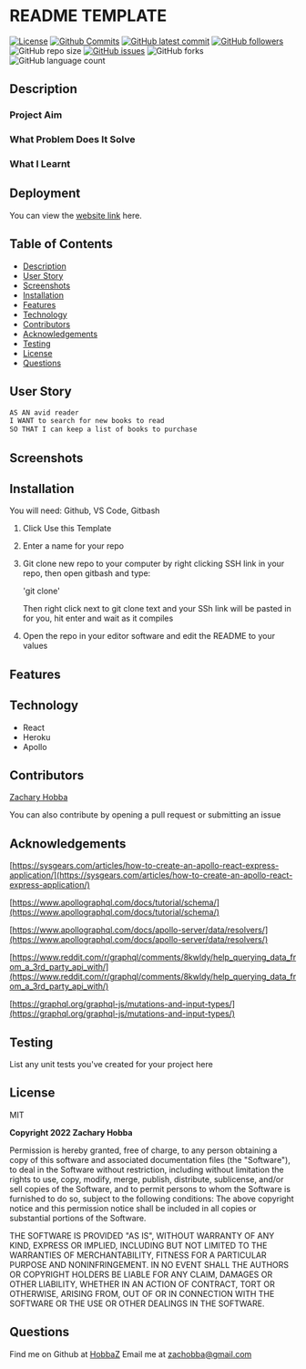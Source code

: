 # README TEMPLATE

[![License](https://img.shields.io/badge/License-MIT-blue.svg)](https://choosealicense.com/licenses/mit/)
[![Github Commits](https://img.shields.io/github/commit-activity/w/HobbaZ/book-searcher)](https://github.com/HobbaZ/book-searcher/commits)
[![GitHub latest commit](https://img.shields.io/github/last-commit/HobbaZ/book-searcher)](https://github.com/HobbaZ/book-searcher/branches)
[![GitHub followers](https://img.shields.io/github/followers/HobbaZ.svg)]()
![GitHub repo size](https://img.shields.io/github/repo-size/HobbaZ/book-searcher)
[![GitHub issues](https://img.shields.io/github/issues/HobbaZ/book-searcher)](https://img.shields.io/github/issues/HobbaZ/book-searcher)
![GitHub forks](https://img.shields.io/github/forks/HobbaZ/book-searcher)
![GitHub language count](https://img.shields.io/github/languages/count/HobbaZ/book-searcher)

## Description
### Project Aim ###

### What Problem Does It Solve ###

### What I Learnt ###


## Deployment
You can view the [website link](https://github.com/HobbaZ/book-searcher) here. 


## Table of Contents
- [Description](#description)
- [User Story](#user-story)
- [Screenshots](#screenshots)
- [Installation](#installation)
- [Features](#features)
- [Technology](#technology)
- [Contributors](#contributors)
- [Acknowledgements](#acknowledgements)
- [Testing](#testing)
- [License](#license)
- [Questions](#questions)

## User Story
```md
AS AN avid reader
I WANT to search for new books to read
SO THAT I can keep a list of books to purchase
```

## Screenshots

## Installation
You will need: 
Github, VS Code, Gitbash

1. Click Use this Template
2. Enter a name for your repo
3. Git clone new repo to your computer by right clicking SSH link in your repo, then open gitbash and type:

    'git clone' 
    
    Then right click next to git clone text and your SSh link will be pasted in for you, hit enter and wait as it compiles

4. Open the repo in your editor software and edit the README to your values

## Features

## Technology
- React
- Heroku
- Apollo

## Contributors
[Zachary Hobba](https://github.com/HobbaZ)

You can also contribute by opening a pull request or submitting an issue

## Acknowledgements
[https://sysgears.com/articles/how-to-create-an-apollo-react-express-application/](https://sysgears.com/articles/how-to-create-an-apollo-react-express-application/)

[https://www.apollographql.com/docs/tutorial/schema/](https://www.apollographql.com/docs/tutorial/schema/)

[https://www.apollographql.com/docs/apollo-server/data/resolvers/](https://www.apollographql.com/docs/apollo-server/data/resolvers/)

[https://www.reddit.com/r/graphql/comments/8kwldy/help_querying_data_from_a_3rd_party_api_with/](https://www.reddit.com/r/graphql/comments/8kwldy/help_querying_data_from_a_3rd_party_api_with/)

[https://graphql.org/graphql-js/mutations-and-input-types/](https://graphql.org/graphql-js/mutations-and-input-types/)

## Testing
List any unit tests you've created for your project here

## License

MIT

**Copyright 2022 Zachary Hobba**

Permission is hereby granted, free of charge, to any person obtaining a copy of this software and associated documentation files (the "Software"), to deal in the Software without restriction, including without limitation the rights to use, copy, modify, merge, publish, distribute, sublicense, and/or sell copies of the Software, and to permit persons to whom the Software is furnished to do so, subject to the following conditions:
The above copyright notice and this permission notice shall be included in all copies or substantial portions of the Software.
    
THE SOFTWARE IS PROVIDED "AS IS", WITHOUT WARRANTY OF ANY KIND, EXPRESS OR IMPLIED, INCLUDING BUT NOT LIMITED TO THE WARRANTIES OF MERCHANTABILITY, FITNESS FOR A PARTICULAR PURPOSE AND NONINFRINGEMENT. IN NO EVENT SHALL THE AUTHORS OR COPYRIGHT HOLDERS BE LIABLE FOR ANY CLAIM, DAMAGES OR OTHER LIABILITY, WHETHER IN AN ACTION OF CONTRACT, TORT OR OTHERWISE, ARISING FROM, OUT OF OR IN CONNECTION WITH THE SOFTWARE OR THE USE OR OTHER DEALINGS IN THE SOFTWARE.

## Questions

Find me on Github at [HobbaZ](https://github.com/HobbaZ)
Email me at [zachobba@gmail.com](zachobba@gmail.com)